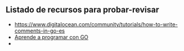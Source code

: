 ## Listado de recursos para probar-revisar

- https://www.digitalocean.com/community/tutorials/how-to-write-comments-in-go-es
- [Aprende a programar con GO](https://www.youtube.com/watch?v=oWWrofDa8F8&list=PLSAQnrUqbx7sOdjJ5Zsq5FvvYtI8Kc-C5&ab_channel=EduarTua)
- 